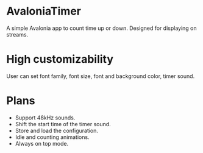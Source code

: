# AvaloniaTimer
 
A simple Avalonia app to count time up or down. Designed for displaying on streams.

# High customizability
User can set font family, font size, font and background color, timer sound.

# Plans

* Support 48kHz sounds.
* Shift the start time of the timer sound.
* Store and load the configuration.
* Idle and counting animations.
* Always on top mode.
